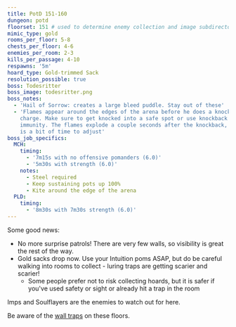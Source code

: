 ```yaml
---
title: PotD 151-160
dungeon: potd
floorset: 151 # used to determine enemy collection and image subdirectory
mimic_type: gold
rooms_per_floor: 5-8
chests_per_floor: 4-6
enemies_per_room: 2-3
kills_per_passage: 4-10
respawns: '5m'
hoard_type: Gold-trimmed Sack
resolution_possible: true
boss: Todesritter
boss_image: todesritter.png
boss_notes:
  - 'Hail of Sorrow: creates a large bleed puddle. Stay out of these'
  - 'Flames appear around the edges of the arena before he does a knockback
    charge. Make sure to get knocked into a safe spot or use knockback
    immunity. The flames explode a couple seconds after the knockback, so there
    is a bit of time to adjust'
boss_job_specifics:
  MCH:
    timing:
      - '7m15s with no offensive pomanders (6.0)'
      - '5m30s with strength (6.0)'
    notes:
      - Steel required
      - Keep sustaining pots up 100%
      - Kite around the edge of the arena
  PLD:
    timing:
      - '8m30s with 7m30s strength (6.0)'
---
```


Some good news:

* No more surprise patrols! There are very few walls, so visibility is great
  the rest of the way.
* Gold sacks drop now. Use your Intuition poms ASAP, but do be careful walking
  into rooms to collect - luring traps are getting scarier and scarier!
  * Some people prefer not to risk collecting hoards, but it is safer if you've
    used safety or sight or already hit a trap in the room

Imps and Soulflayers are the enemies to watch out for here.

Be aware of the [wall traps](/wall_traps.html#potd-151-199) on these floors.
